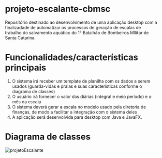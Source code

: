 # projeto-escalante-cbmsc
Repositório destinado ao desenvolvimento de uma aplicação desktop com a finalizadade de automatizar os processos de geração de escalas de trabalho do salvamento aquático do 1° Batalhão de Bombeiros MIlitar de Santa Catarina.

# Funcionalidades/características principais
1. O sistema irá receber um template de planilha com os dados a serem usados (guarda-vidas e praias e suas características conforme o diagrama de classes)
2. O usuário irá fornecer o valor das diárias (integral e meio período) e o mês da escala
3. O sistema deverá gerar a escala no modelo usado pela diretoria de finanças, de modo a facilitar a integração com o sistema deles
4. A aplicação será desenvolvida para desktop com Java e JavaFX.

# Diagrama de classes
![projetoEscalante](https://github.com/user-attachments/assets/8dd15f4e-4b06-4dfa-93bd-1404acce414c)
